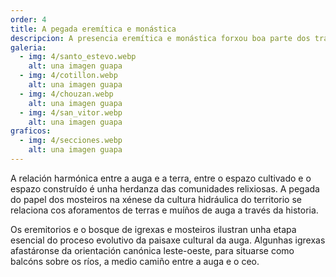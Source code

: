 ```yaml
---
order: 4
title: A pegada eremítica e monástica
descripcion: A presencia eremítica e monástica forxou boa parte dos trazos distintivos e funcionais da paisaxe cultural da auga.
galeria:
  - img: 4/santo_estevo.webp
    alt: una imagen guapa
  - img: 4/cotillon.webp
    alt: una imagen guapa
  - img: 4/chouzan.webp
    alt: una imagen guapa
  - img: 4/san_vitor.webp
    alt: una imagen guapa
graficos:
  - img: 4/secciones.webp
    alt: una imagen guapa
---
```


A relación harmónica entre a auga e a terra, entre o espazo cultivado e o espazo construído é unha herdanza das comunidades relixiosas. A pegada do papel dos mosteiros na xénese da cultura hidráulica do territorio se relaciona cos aforamentos de terras e muíños de auga a través da historia.

Os eremitorios e o bosque de igrexas e mosteiros ilustran unha etapa esencial do proceso evolutivo da paisaxe cultural da auga. Algunhas igrexas afastáronse da orientación canónica leste-oeste, para situarse como balcóns sobre os ríos, a medio camiño entre a auga e o ceo.
